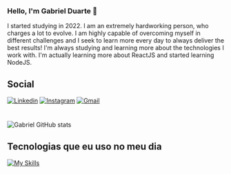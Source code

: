 ### Hello, I'm Gabriel Duarte 👋

I started studying in 2022. I am an extremely hardworking person, who charges a lot to evolve. I am highly capable of overcoming myself in different challenges and I seek to learn more every day to always deliver the best results!
I'm always studying and learning more about the technologies I work with. I'm actually learning more about ReactJS and started learning NodeJS.

## Social

[![Linkedin](https://img.shields.io/badge/LinkedIn-0077B5?style=for-the-badge&logo=linkedin&logoColor=white)](https://www.linkedin.com/in/gabrielduarte98/)
[![Instagram](https://img.shields.io/badge/Instagram-E4405F?style=for-the-badge&logo=instagram&logoColor=white)](https://www.instagram.com/social.gabrieldasilva/)
[![Gmail](https://img.shields.io/badge/Gmail-D14836?style=for-the-badge&logo=gmail&logoColor=white)](social.gabrielgbd@gmail.com)
#
![Gabriel GitHub stats](https://github-readme-stats.vercel.app/api?username=gbprg&show_icons=true&theme=radical)

## Tecnologias que eu uso no meu dia

[![My Skills](https://skillicons.dev/icons?i=js,html,css,react,jquery,typescript,bootstrap)](https://skillicons.dev)
